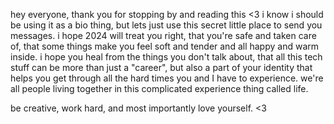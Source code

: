 hey everyone, thank you for stopping by and reading this <3 i know i should be using it as a bio thing, but lets just use this secret little place to send you messages. i hope 2024 will treat you right, that you're safe and taken care of, that some things make you feel soft and tender and all happy and warm inside. i hope you heal from the things you don't talk about, that all this tech stuff can be more than just a "career", but also a part of your identity that helps you get through all the hard times you and I have to experience. we're all people living together in this complicated experience thing called life.

be creative, work hard, and most importantly love yourself. <3 
